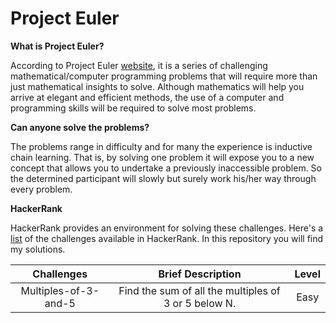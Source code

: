 # Project Euler

**What is Project Euler?**

According to Project Euler [website](https://projecteuler.net/), it is a series of challenging mathematical/computer programming problems that will require more than just mathematical insights to solve. Although mathematics will help you arrive at elegant and efficient methods, the use of a computer and programming skills will be required to solve most problems.

**Can anyone solve the problems?**

The problems range in difficulty and for many the experience is inductive chain learning. That is, by solving one problem it will expose you to a new concept that allows you to undertake a previously inaccessible problem. So the determined participant will slowly but surely work his/her way through every problem.

**HackerRank**

HackerRank provides an environment for solving these challenges. Here's a [list](https://www.hackerrank.com/contests/projecteuler/challenges) of the challenges available in HackerRank. In this repository you will find my solutions.


| Challenges  | Brief Description  | Level |
|:-----:|:-----:|:----:|
| Multiples-of-3-and-5 | Find the sum of all the multiples of 3 or 5 below N. | Easy |
